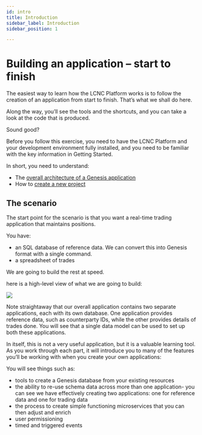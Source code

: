 ```yaml
---
id: intro
title: Introduction
sidebar_label: Introduction
sidebar_position: 1

---
```

# Building an application – start to finish

The easiest way to learn how the LCNC Platform works is to follow the creation of an application from start to finish. That’s what we shall do here.

Along the way, you’ll see the tools and the shortcuts, and you can take a look at the code that is produced.

Sound good?

Before you follow this exercise, you need to have the LCNC Platform and your development environment fully installed, and you need to be familiar with the key information in Getting Started.

In short, you need to understand:

* The [overall architecture of a Genesis application](/creating-applications/basic-elements-of-genesis-applications/component-architecture-overview/)
* How to [create a new project](/creating-applications/creating-a-new-project/server-project-setup/)

## The scenario

The start point for the scenario is that you want a real-time trading application that maintains positions.

You have:

* an SQL database of reference data. We can convert this into Genesis format with a single command.
* a spreadsheet of trades

We are going to build the rest at speed.

here is a high-level view of what we are going to build:


![](/img/positions-app-arch-overview.png)


Note straightaway that our overall application contains two separate applications, each with its own database. One application provides reference data, such as counterparty IDs, while the other provides details of trades done. You will see that a single data model can be used to set up both these applications.

In itself, this is not a very useful application, but it is a valuable learning tool. As you work through each part,  it will introduce you to many of the features you’ll be working with when you create your own applications:

You will see things such as:

* tools to create a Genesis database from your existing resources
* the ability to re-use schema data across more than one application- you can see we have effectively creating two applications: one for reference data and one for trading data
* the process to create simple functioning microservices that you can then adjust and enrich
* user permissioning
* timed and triggered events